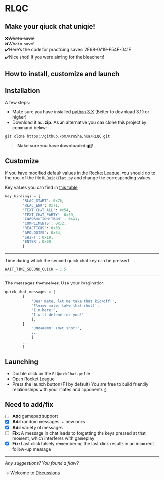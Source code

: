 # RLQC
## Make your qiuck chat uniqie!
❌~~What a save!~~\
❌~~What a save!~~\
✔️Here's the code for practicing saves: 2E68-0A19-F54F-D41F\
✔️Nice shot! If you were aiming for the bleachers!

## How to install, customize and launch


Installation
---
A few steps:
- Make sure you have installed [python 3.X](https://www.python.org/downloads/) (Better to download 3.10 or higher)
- Download it as **.zip**. As an alternative you can clone this project by command below:
```
git clone https://github.com/KroSheChKa/RLQC.git
```
> **Make sure you have downloaded [git](https://git-scm.com/downloads)!**

Customize
---
If you have modified default values in the Rocket League, you should go to the root of the file `RLQuickChat.py` and change the corresponding values.

Key values you can find in [this table](https://learn.microsoft.com/en-us/windows/win32/inputdev/virtual-key-codes)
```python
key_bindings = {
        'RLAC_START': 0x70,
        'RLAC_END': 0x71,
        'TEXT_CHAT_ALL': 0x54,
        'TEXT_CHAT_PARTY': 0x59,
        'INFORMATION(TEAM)': 0x31,
        'COMPLIMENTS': 0x32,
        'REACTIONS': 0x33,
        'APOLOGIES': 0x34,
        'SHIFT': 0x10,
        'ENTER': 0x0D
        }
```

---

Time during which the second quick chat key can be pressed
```python
WAIT_TIME_SECOND_CLICK = 2.5
```

---

The messages themselves. Use your imagination
```python
quick_chat_messages = [
        [
            'Dear mate, let me take that kickoff!',
            'Please mate, take that shot!',
            "I'm here!",
            'I will defend for you!'
            ],
        [
            'Dddaaamn! That shot!',
            ...
            ]
        ...
        ]
```

Launching
---

- Double click on the `RLQuickChat.py` file
- Open Rocket League
- Press the launch button (F1 by default)
You are free to build friendly relationships with your mates and opponents ;)

## Need to add/fix
- [ ] **Add** gamepad support
- [x] **Add** random messages. + new ones
- [x] **Add** variety of messages
- [ ] **Fix:** A message in chat leads to forgetting the keys pressed at that moment, which interferes with gameplay
- [x] **Fix:** Last click falsely remembering the last click results in an incorrect follow-up message

---
  
*Any suggestions? You found a flaw?*

-> Welcome to [Discussions](https://github.com/KroSheChKa/SteamEmoticonsFilter/discussions)
